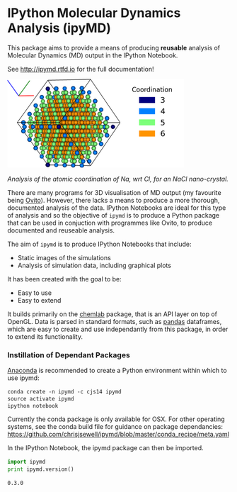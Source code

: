 # IPython Molecular Dynamics Analysis (ipyMD)

This package aims to provide a means of producing **reusable** analysis of Molecular Dynamics (MD) output in the IPython Notebook.

See http://ipymd.rtfd.io for the full documentation!


![png](docs/source/images/small_sim.png)

*Analysis of the atomic coordination of Na, wrt Cl, for an NaCl nano-crystal.*

There are many programs for 3D visualisation of MD output (my favourite being [Ovito](http://www.ovito.org/index.php)). However, there lacks a means to produce a more thorough, documented analysis of the data. IPython Notebooks are ideal for this type of analysis and so the objective of `ipymd` is to produce a Python package that can be used in conjuction with programmes like Ovito, to produce documented and reuseable analysis.  

The aim of `ipymd` is to produce IPython Notebooks that include:

- Static images of the simulations
- Analysis of simulation data, including graphical plots

It has been created with the goal to be:

- Easy to use
- Easy to extend

It builds primarily on the [chemlab](http://chemlab.readthedocs.io/en/latest/) package, that is an API layer on top of OpenGL. Data is parsed in standard formats, such as [pandas](http://pandas.pydata.org/) dataframes, which are easy to create and use independantly from this package, in order to extend its functionality.  



### Instillation of Dependant Packages

[Anaconda](https://www.continuum.io/) is recommended to create a Python environment within which to use ipymd:

    conda create -n ipymd -c cjs14 ipymd
    source activate ipymd
    ipython notebook

Currently the conda package is only available for OSX. For other operating systems, see the conda build file for guidance on package dependancies: https://github.com/chrisjsewell/ipymd/blob/master/conda_recipe/meta.yaml

In the IPython Notebook, the ipymd package can then be imported.

```python
import ipymd
print ipymd.version()
```

    0.3.0


